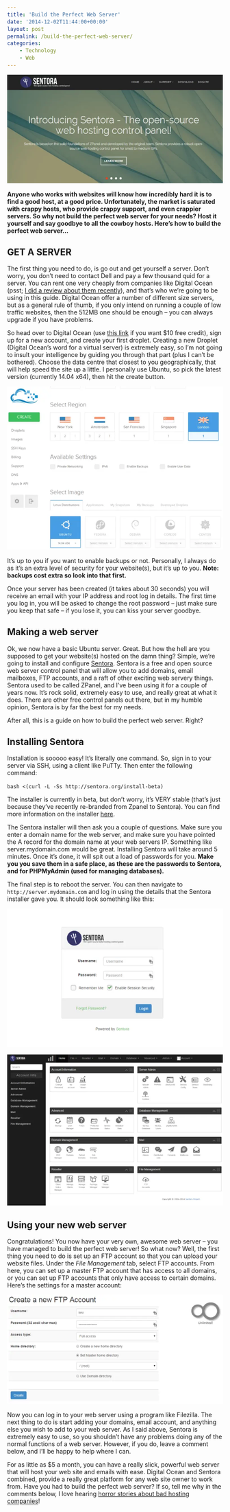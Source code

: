```yaml
---
title: 'Build the Perfect Web Server'
date: '2014-12-02T11:44:00+00:00'
layout: post
permalink: /build-the-perfect-web-server/
categories:
    - Technology
    - Web
---
```


![Sentora banner](/assets/images/sentora.webp)

**Anyone who works with websites will know how incredibly hard it is to find a good host, at a good price. Unfortunately, the market is saturated with crappy hosts, who provide crappy support, and even crappier servers. So why not build the perfect web server for your needs? Host it yourself and say goodbye to all the cowboy hosts. Here’s how to build the perfect web server…**

## GET A SERVER

The first thing you need to do, is go out and get yourself a server. Don’t worry, you don’t need to contact Dell and pay a few thousand quid for a server. You can rent one very cheaply from companies like Digital Ocean (psst; [I did a review about them recently](https://web.archive.org/web/20150204142510/http://kevquirk.com/digital-ocean-review/)), and that’s who we’re going to be using in this guide. Digital Ocean offer a number of different size servers, but as a general rule of thumb, if you only intend on running a couple of low traffic websites, then the 512MB one should be enough – you can always upgrade if you have problems.

So head over to Digital Ocean (use [this link](https://web.archive.org/web/20150204142510/https://www.digitalocean.com/?refcode=3fb9d983adc7) if you want $10 free credit), sign up for a new account, and create your first droplet. Creating a new Droplet (Digital Ocean’s word for a virtual server) is extremely easy, so I’m not going to insult your intelligence by guiding you through that part (plus I can’t be bothered). Choose the data centre that closest to you geographically, that will help speed the site up a little. I personally use Ubuntu, so pick the latest version (currently 14.04 x64), then hit the create button.

![Digital Ocean Droplet](/assets/images/droplet.webp)

It’s up to you if you want to enable backups or not. Personally, I always do as it’s an extra level of security for your website(s), but it’s up to you. **Note: backups cost extra so look into that first.**

Once your server has been created (it takes about 30 seconds) you will receive an email with your IP address and root log in details. The first time you log in, you will be asked to change the root password – just make sure you keep that safe – if you lose it, you can kiss your server goodbye.

## Making a web server

Ok, we now have a basic Ubuntu server. Great. But how the hell are you supposed to get your website(s) hosted on the damn thing? Simple, we’re going to install and configure [Sentora](https://web.archive.org/web/20150204142510/http://sentora.org/). Sentora is a free and open source web server control panel that will allow you to add domains, email mailboxes, FTP accounts, and a raft of other exciting web servery things. Sentora used to be called ZPanel, and I’ve been using it for a couple of years now. It’s rock solid, extremely easy to use, and really great at what it does. There are other free control panels out there, but in my humble opinion, Sentora is by far the best for my needs.

After all, this is a guide on how to build the perfect web server. Right?

## Installing Sentora

Installation is sooooo easy! It’s literally one command. So, sign in to your server via SSH, using a client like PuTTy. Then enter the following command:

`bash <(curl -L -Ss http://sentora.org/install-beta)`

The installer is currently in beta, but don’t worry, it’s VERY stable (that’s just because they’ve recently re-branded from Zpanel to Sentora). You can find more information on the installer [here](https://web.archive.org/web/20150204142510/http://docs.sentora.org/?node=22).

The Sentora installer will then ask you a couple of questions. Make sure you enter a domain name for the web server, and make sure you have pointed the A record for the domain name at your web servers IP. Something like server.mydomain.com would be great. Installing Sentora will take around 5 minutes. Once it’s done, it will spit out a load of passwords for you. **Make you you save them in a safe place, as these are the passwords to Sentora, and for PHPMyAdmin (used for managing databases).**

The final step is to reboot the server. You can then navigate to `http://server.mydomain.com` and log in using the details that the Sentora installer gave you. It should look something like this:

![Sentora login page](/assets/images/sentora-login.webp)

![Sentora dashboard](/assets/images/sentora-home.webp)

## Using your new web server

Congratulations! You now have your very own, awesome web server – you have managed to build the perfect web server! So what now? Well, the first thing you need to do is set up an FTP account so that you can upload your website files. Under the *File Management* tab, select FTP accounts. From here, you can set up a master FTP account that has access to all domains, or you can set up FTP accounts that only have access to certain domains. Here’s the settings for a master account:

![Sentora FTS account](/assets/images/sentora-ftp-account.webp)

Now you can log in to your web server using a program like Filezilla. The next thing to do is start adding your domains, email account, and anything else you wish to add to your web server. As I said above, Sentora is extremely easy to use, so you shouldn’t have any problems doing any of the normal functions of a web server. However, if you do, leave a comment below, and I’ll be happy to help where I can.

For as little as $5 a month, you can have a really slick, powerful web server that will host your web site and emails with ease. Digital Ocean and Sentora combined, provide a really great platform for any web site owner to work from. Have you had to build the perfect web server? If so, tell me why in the comments below, I love hearing [horror stories about bad hosting companies](https://web.archive.org/web/20150204142510/http://kevquirk.com/dreamhost-worst-web-host-ever-used/)!